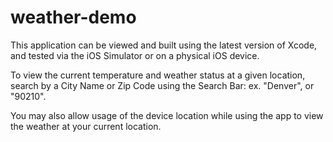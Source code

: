 # weather-demo

This application can be viewed and built using the latest version of Xcode, and tested via the iOS Simulator or on a physical iOS device. 

To view the current temperature and weather status at a given location, search by a City Name or Zip Code using the Search Bar: ex. "Denver", or "90210".

You may also allow usage of the device location while using the app to view the weather at your current location.
